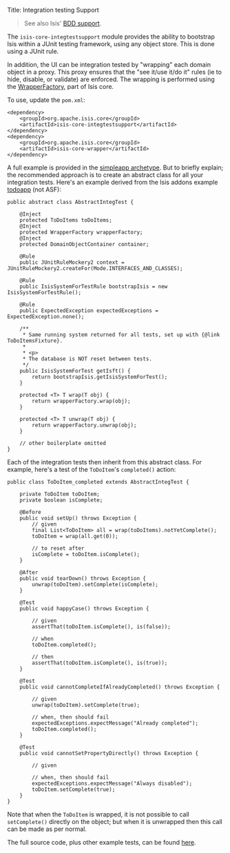 Title: Integration testing Support

> See also Isis' [BDD support](specsupport-and-integtestsupport.html).

The `isis-core-integtestsupport` module provides the ability to bootstrap Isis within a JUnit testing framework, using any object store.  This is done using a JUnit rule.

In addition, the UI can be integration tested by "wrapping" each domain object in a proxy.  This proxy ensures that the "see it/use it/do it" rules (ie to hide, disable, or validate) are enforced.  The wrapping is performed using the [WrapperFactory](../reference/services/wrapper-factory.html), part of Isis core.

To use, update the `pom.xml`:

    <dependency>
        <groupId>org.apache.isis.core</groupId>
        <artifactId>isis-core-integtestsupport</artifactId>
    </dependency>
    <dependency>
        <groupId>org.apache.isis.core</groupId>
        <artifactId>isis-core-wrapper</artifactId>
    </dependency>

A full example is provided in the [simpleapp archetype](../intro/getting-started/simpleapp-archetype.html).  But to briefly explain; the recommended approach is to create an abstract class for all your integration tests.  Here's an example derived from the Isis addons example [todoapp](https://github.com/isisaddons/isis-app-todoapp/) (not ASF):

    public abstract class AbstractIntegTest {

        @Inject
        protected ToDoItems toDoItems;
        @Inject
        protected WrapperFactory wrapperFactory;
        @Inject
        protected DomainObjectContainer container;
    
        @Rule
        public JUnitRuleMockery2 context = JUnitRuleMockery2.createFor(Mode.INTERFACES_AND_CLASSES);
        
        @Rule
        public IsisSystemForTestRule bootstrapIsis = new IsisSystemForTestRule();
    
        @Rule
        public ExpectedException expectedExceptions = ExpectedException.none();
    
        /**
         * Same running system returned for all tests, set up with {@link ToDoItemsFixture}.
         * 
         * <p>
         * The database is NOT reset between tests.
         */
        public IsisSystemForTest getIsft() {
            return bootstrapIsis.getIsisSystemForTest();
        }
    
        protected <T> T wrap(T obj) {
            return wrapperFactory.wrap(obj);
        }
    
        protected <T> T unwrap(T obj) {
            return wrapperFactory.unwrap(obj);
        }
    
        // other boilerplate omitted
    }    

Each of the integration tests then inherit from this abstract class.  For example, here's a test of the `ToDoItem`'s `completed()` action:
    
    public class ToDoItem_completed extends AbstractIntegTest {
    
        private ToDoItem toDoItem;
        private boolean isComplete;
    
        @Before
        public void setUp() throws Exception {
            // given
            final List<ToDoItem> all = wrap(toDoItems).notYetComplete();
            toDoItem = wrap(all.get(0));
    
            // to reset after
            isComplete = toDoItem.isComplete();
        }
    
        @After
        public void tearDown() throws Exception {
            unwrap(toDoItem).setComplete(isComplete);
        }
    
        @Test
        public void happyCase() throws Exception {
            
            // given
            assertThat(toDoItem.isComplete(), is(false));
            
            // when
            toDoItem.completed();
            
            // then
            assertThat(toDoItem.isComplete(), is(true));
        }
    
        @Test
        public void cannotCompleteIfAlreadyCompleted() throws Exception {
            
            // given
            unwrap(toDoItem).setComplete(true);
    
            // when, then should fail
            expectedExceptions.expectMessage("Already completed");
            toDoItem.completed();
        }
    
        @Test
        public void cannotSetPropertyDirectly() throws Exception {
            
            // given
    
            // when, then should fail
            expectedExceptions.expectMessage("Always disabled");
            toDoItem.setComplete(true);
        }
    }

Note that when the `ToDoItem` is wrapped, it is not possible to call `setComplete()` directly on the object; but when it is unwrapped then this call can be made as per normal.

The full source code, plus other example tests, can be found [here](https://github.com/apache/isis/tree/3dcfb2fcd61636ff2fac66a3c7c54a500fdf2c6a/example/application/quickstart_wicket_restful_jdo/integtests/src/test/java/integration/tests).
